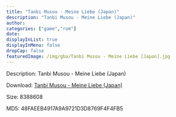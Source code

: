 ```yaml
---
title: "Tanbi Musou - Meine Liebe (Japan)"
description: "Tanbi Musou - Meine Liebe (Japan)"
author: 
categories: ["game","rom"]
date: 
displayInList: true
displayInMenu: false
dropCap: false
featuredImage: /img/gba/Tanbi Musou - Meine Liebe [Japan].jpg
---
```


Description: Tanbi Musou - Meine Liebe (Japan)

Download: <a style="text-decoration:underline;" href="https://mega.nz/#!vOxkDQBa!M5p06iGGwLdu9txFlrgB9ZO_VyvNKeMWp5gfgkHtA0o" target = "_blank" rel = "nofollow" > Tanbi Musou - Meine Liebe (Japan)</a>

Size: 8388608

MD5: 48FAEEB4917A9A9721D3D8769F4F4FB5


